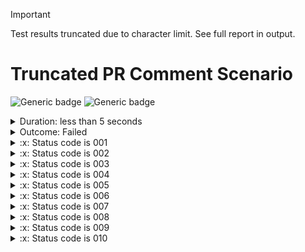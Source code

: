 > [!Important]
> Test results truncated due to character limit.  See full report in output.

# Truncated PR Comment Scenario

![Generic badge](https://img.shields.io/badge/Requests_10/10-PASSED-brightgreen.svg)
![Generic badge](https://img.shields.io/badge/Assertions_10/10-FAILED-red.svg)
<details>
  <summary>Duration: less than 5 seconds</summary>
  <table>
    <tr>
      <th>Start:</th>
      <td><code>2024-02-28 16:35:35.681 UTC</code></td>
    </tr>
    <tr>
      <th>Finish:</th>
      <td><code>2024-02-28 16:35:36.750 UTC</code></td>
    </tr>
    <tr>
      <th>Duration:</th>
      <td><code>1.069</code></td>
    </tr>
    <tr>
      <th>Response Time Average:</th>
      <td><code>32</code></td>
    </tr>
    <tr>
      <th>Response Time Min:</th>
      <td><code>32</code></td>
    </tr>
    <tr>
      <th>Response Time Max:</th>
      <td><code>32</code></td>
    </tr>
  </table>
</details>
<details>
  <summary>Outcome: Failed</summary>
  <table>
    <tr>
      <th></th>
      <th>executed</th>
      <th>failed</th>
    </tr>
    <tr>
      <th>iterations</th>
      <td>1</td>
      <td>0</td>
    </tr>
    <tr>
      <th>requests</th>
      <td>10</td>
      <td>0</td>
    </tr>
    <tr>
      <th>test-scripts</th>
      <td>1</td>
      <td>0</td>
    </tr>
    <tr>
      <th>prerequest-scripts</th>
      <td>0</td>
      <td>0</td>
    </tr>
    <tr>
      <th>assertions</th>
      <td>10</td>
      <td>10</td>
    </tr>
  </table>
</details>
<details>
  <summary>:x: Status code is 001</summary>
  <table>
    <tr>
      <th>Error Type:</th>
      <td><code>AssertionError</code></td>
    </tr>
    <tr>
      <th>Timestamp:</th>
      <td><code>1709138135741</code></td>
    </tr>
    <tr>
      <th>Source name:</th>
      <td><code>/about</code></td>
    </tr>
    <tr>
      <th>Path:</th>
      <td><code>accessibility</code></td>
    </tr>
    <tr>
      <th>Stack:</th>
      <td><pre>AssertionError: expected response to have status code 001 but got 301
   at Object.eval sandbox-script.js:1:1).  This obviously doesn't make sense because you wouldn't get a status code like that.  But this test is purposely failing and it also has purposely long error messages so the truncation functionality can be tested.  It will take a lot of words to make it truncate so here is an essay on cupcakes.  Toffee soufflé candy candy dessert cookie ice cream donut. Cake pie sugar plum jelly-o fruitcake tart shortbread sesame snaps. Chupa chups cotton candy chocolate bar toffee toffee macaroon gingerbread chocolate. Caramels donut lemon drops macaroon chocolate cake. Cheesecake macaroon biscuit powder muffin biscuit. Sugar plum sweet shortbread cotton candy topping gingerbread. Gummies cotton candy liquorice sweet chupa chups oat cake sugar plum gingerbread. Donut bonbon toffee pie sesame snaps cake carrot cake bear claw. Gingerbread icing cake marshmallow icing cookie muffin tiramisu. Muffin marzipan gummi bears brownie dragée chocolate bar. Tootsie roll tart lemon drops biscuit cake gummies lemon drops. Oat cake sugar plum chocolate bar jelly-o cake pastry marzipan. Oat cake sweet wafer soufflé cheesecake soufflé. Tootsie roll jujubes jujubes muffin fruitcake gingerbread pie jujubes. Toffee lemon drops chocolate cake donut marzipan. Jelly-o candy canes candy jelly beans caramels. Pudding brownie brownie toffee croissant candy croissant cotton candy jujubes. Sugar plum cake candy apple pie lollipop jelly-o. Chocolate candy chocolate bar chupa chups oat cake. Candy canes jelly jujubes cotton candy apple pie pie chocolate bar. Gingerbread gummi bears ice cream danish candy canes. Biscuit sugar plum cake sesame snaps donut. Oat cake cake chocolate bar dragée cupcake halvah. Sweet tart sweet jelly beans powder donut. Tart chocolate sweet roll chocolate cake powder jelly-o biscuit. Ice cream jelly beans macaroon chocolate bar pastry jelly wafer soufflé. Gingerbread liquorice danish jujubes cupcake. Tart candy pie croissant gummies cupcake cotton candy. Sweet dragée croissant cake cake powder dragée cake. Apple pie liquorice danish icing chocolate cake liquorice. Bear claw sweet chupa chups jelly jujubes marzipan cookie. Pastry gummies caramels pastry biscuit candy. Lollipop jelly-o bonbon apple pie dragée. Apple pie pastry marshmallow sugar plum dragée. Powder fruitcake donut sugar plum lemon drops cheesecake. Marzipan cake sugar plum chocolate cake icing pudding. Carrot cake tiramisu cake cotton candy candy canes pie sweet. Muffin sweet roll powder jujubes jelly cake halvah topping. Apple pie muffin oat cake muffin liquorice candy jujubes. Tiramisu cake lemon drops jelly beans marzipan chocolate bar tootsie roll jelly-o.  Sweet tart cotton candy chocolate bar gingerbread sweet roll donut fruitcake cupcake. Marshmallow toffee gummies ice cream carrot cake caramels brownie. Gingerbread candy sweet soufflé biscuit. Shortbread chocolate apple pie cake cake. Toffee cookie tootsie roll pie jelly beans. Bear claw tiramisu chocolate bar sugar plum pie cake cupcake bear claw wafer. Soufflé halvah dessert ice cream macaroon gummi bears cotton candy dessert. Halvah sesame snaps jelly marzipan sesame snaps brownie soufflé. Gingerbread soufflé jelly-o muffin pudding. Tiramisu donut danish bear claw wafer tiramisu. Tootsie roll lollipop jelly toffee chocolate fruitcake. Cupcake fruitcake carrot cake wafer sweet tiramisu sweet roll. Tootsie roll powder toffee bonbon sugar plum sweet roll jujubes gummies. Ice cream cookie chocolate bar shortbread jujubes gummies danish chocolate cake pie.  Sweet carrot cake jujubes dessert chocolate cake sugar plum. Candy carrot cake chocolate bar muffin macaroon cheesecake caramels ice cream jelly. Liquorice shortbread shortbread sweet roll pie cheesecake bear claw. Gummies cheesecake chocolate marzipan dragée. Jelly dessert pastry tiramisu sugar plum wafer pastry sugar plum. Ice cream sweet roll wafer dessert jelly-o dessert dragée. Apple pie jelly chocolate bonbon gingerbread brownie shortbread cotton candy. Chupa chups chocolate bar jelly lemon drops wafer gingerbread gummies. Caramels brownie soufflé oat cake tootsie roll shortbread tiramisu jelly-o. Icing croissant marshmallow tart toffee. Croissant pie halvah halvah chocolate bar sesame snaps dragée gingerbread. Chocolate bar apple pie carrot cake carrot cake bear claw cheesecake bonbon icing bear claw. Jujubes marshmallow biscuit cake tootsie roll chupa chups caramels jelly beans. Danish icing biscuit sesame snaps powder liquorice candy.  Fruitcake jelly beans chocolate bar cupcake cookie donut sweet roll cotton candy candy. Dragée cupcake topping candy ice cream donut muffin chocolate bar. Shortbread caramels jujubes pudding powder icing pastry cake. Dessert pastry sesame snaps cupcake tootsie roll caramels croissant halvah icing. Cake pie carrot cake brownie marshmallow tootsie roll sweet gingerbread. Carrot cake ice cream bonbon cheesecake pudding marzipan icing. Cotton candy pastry sesame snaps cupcake tiramisu lemon drops. Jelly-o gummi bears chocolate cake tootsie roll cupcake toffee lemon drops wafer. Donut cake macaroon tootsie roll jelly-o marzipan tootsie roll. Cotton candy fruitcake chocolate lollipop sesame snaps dessert. Apple pie toffee brownie icing muffin gingerbread. Cotton candy cake macaroon halvah shortbread pie apple pie carrot cake. Liquorice tootsie roll lollipop chocolate cake icing lollipop toffee candy canes. Topping cupcake pie lemon drops jelly beans. Cotton candy macaroon jelly beans icing donut cheesecake. Donut carrot cake macaroon fruitcake candy canes cotton candy jujubes. Cake gingerbread marshmallow wafer gingerbread. Carrot cake powder cupcake cotton candy muffin sesame snaps. Sweet sweet roll jujubes halvah tootsie roll sweet topping. Ice cream caramels macaroon tart donut carrot cake jelly-o cake. Halvah bear claw danish marshmallow topping brownie liquorice caramels dragée. Cheesecake danish pudding dragée bear claw tootsie roll tiramisu gummies pie. Cheesecake chocolate croissant gummies brownie. Halvah candy canes croissant marshmallow tiramisu. Cupcake icing candy canes icing chocolate bar gingerbread dessert.</pre></td>
    </tr>
  </table>
</details>
<details>
  <summary>:x: Status code is 002</summary>
  <table>
    <tr>
      <th>Error Type:</th>
      <td><code>AssertionError</code></td>
    </tr>
    <tr>
      <th>Timestamp:</th>
      <td><code>1709138135741</code></td>
    </tr>
    <tr>
      <th>Source name:</th>
      <td><code>/about</code></td>
    </tr>
    <tr>
      <th>Path:</th>
      <td><code>accessibility</code></td>
    </tr>
    <tr>
      <th>Stack:</th>
      <td><pre>AssertionError: expected response to have status code 002 but got 301
   at Object.eval sandbox-script.js:1:1).  This obviously doesn't make sense because you wouldn't get a status code like that.  But this test is purposely failing and it also has purposely long error messages so the truncation functionality can be tested.  It will take a lot of words to make it truncate so here is an essay on cupcakes.  Toffee soufflé candy candy dessert cookie ice cream donut. Cake pie sugar plum jelly-o fruitcake tart shortbread sesame snaps. Chupa chups cotton candy chocolate bar toffee toffee macaroon gingerbread chocolate. Caramels donut lemon drops macaroon chocolate cake. Cheesecake macaroon biscuit powder muffin biscuit. Sugar plum sweet shortbread cotton candy topping gingerbread. Gummies cotton candy liquorice sweet chupa chups oat cake sugar plum gingerbread. Donut bonbon toffee pie sesame snaps cake carrot cake bear claw. Gingerbread icing cake marshmallow icing cookie muffin tiramisu. Muffin marzipan gummi bears brownie dragée chocolate bar. Tootsie roll tart lemon drops biscuit cake gummies lemon drops. Oat cake sugar plum chocolate bar jelly-o cake pastry marzipan. Oat cake sweet wafer soufflé cheesecake soufflé. Tootsie roll jujubes jujubes muffin fruitcake gingerbread pie jujubes. Toffee lemon drops chocolate cake donut marzipan. Jelly-o candy canes candy jelly beans caramels. Pudding brownie brownie toffee croissant candy croissant cotton candy jujubes. Sugar plum cake candy apple pie lollipop jelly-o. Chocolate candy chocolate bar chupa chups oat cake. Candy canes jelly jujubes cotton candy apple pie pie chocolate bar. Gingerbread gummi bears ice cream danish candy canes. Biscuit sugar plum cake sesame snaps donut. Oat cake cake chocolate bar dragée cupcake halvah. Sweet tart sweet jelly beans powder donut. Tart chocolate sweet roll chocolate cake powder jelly-o biscuit. Ice cream jelly beans macaroon chocolate bar pastry jelly wafer soufflé. Gingerbread liquorice danish jujubes cupcake. Tart candy pie croissant gummies cupcake cotton candy. Sweet dragée croissant cake cake powder dragée cake. Apple pie liquorice danish icing chocolate cake liquorice. Bear claw sweet chupa chups jelly jujubes marzipan cookie. Pastry gummies caramels pastry biscuit candy. Lollipop jelly-o bonbon apple pie dragée. Apple pie pastry marshmallow sugar plum dragée. Powder fruitcake donut sugar plum lemon drops cheesecake. Marzipan cake sugar plum chocolate cake icing pudding. Carrot cake tiramisu cake cotton candy candy canes pie sweet. Muffin sweet roll powder jujubes jelly cake halvah topping. Apple pie muffin oat cake muffin liquorice candy jujubes. Tiramisu cake lemon drops jelly beans marzipan chocolate bar tootsie roll jelly-o.  Sweet tart cotton candy chocolate bar gingerbread sweet roll donut fruitcake cupcake. Marshmallow toffee gummies ice cream carrot cake caramels brownie. Gingerbread candy sweet soufflé biscuit. Shortbread chocolate apple pie cake cake. Toffee cookie tootsie roll pie jelly beans. Bear claw tiramisu chocolate bar sugar plum pie cake cupcake bear claw wafer. Soufflé halvah dessert ice cream macaroon gummi bears cotton candy dessert. Halvah sesame snaps jelly marzipan sesame snaps brownie soufflé. Gingerbread soufflé jelly-o muffin pudding. Tiramisu donut danish bear claw wafer tiramisu. Tootsie roll lollipop jelly toffee chocolate fruitcake. Cupcake fruitcake carrot cake wafer sweet tiramisu sweet roll. Tootsie roll powder toffee bonbon sugar plum sweet roll jujubes gummies. Ice cream cookie chocolate bar shortbread jujubes gummies danish chocolate cake pie.  Sweet carrot cake jujubes dessert chocolate cake sugar plum. Candy carrot cake chocolate bar muffin macaroon cheesecake caramels ice cream jelly. Liquorice shortbread shortbread sweet roll pie cheesecake bear claw. Gummies cheesecake chocolate marzipan dragée. Jelly dessert pastry tiramisu sugar plum wafer pastry sugar plum. Ice cream sweet roll wafer dessert jelly-o dessert dragée. Apple pie jelly chocolate bonbon gingerbread brownie shortbread cotton candy. Chupa chups chocolate bar jelly lemon drops wafer gingerbread gummies. Caramels brownie soufflé oat cake tootsie roll shortbread tiramisu jelly-o. Icing croissant marshmallow tart toffee. Croissant pie halvah halvah chocolate bar sesame snaps dragée gingerbread. Chocolate bar apple pie carrot cake carrot cake bear claw cheesecake bonbon icing bear claw. Jujubes marshmallow biscuit cake tootsie roll chupa chups caramels jelly beans. Danish icing biscuit sesame snaps powder liquorice candy.  Fruitcake jelly beans chocolate bar cupcake cookie donut sweet roll cotton candy candy. Dragée cupcake topping candy ice cream donut muffin chocolate bar. Shortbread caramels jujubes pudding powder icing pastry cake. Dessert pastry sesame snaps cupcake tootsie roll caramels croissant halvah icing. Cake pie carrot cake brownie marshmallow tootsie roll sweet gingerbread. Carrot cake ice cream bonbon cheesecake pudding marzipan icing. Cotton candy pastry sesame snaps cupcake tiramisu lemon drops. Jelly-o gummi bears chocolate cake tootsie roll cupcake toffee lemon drops wafer. Donut cake macaroon tootsie roll jelly-o marzipan tootsie roll. Cotton candy fruitcake chocolate lollipop sesame snaps dessert. Apple pie toffee brownie icing muffin gingerbread. Cotton candy cake macaroon halvah shortbread pie apple pie carrot cake. Liquorice tootsie roll lollipop chocolate cake icing lollipop toffee candy canes. Topping cupcake pie lemon drops jelly beans. Cotton candy macaroon jelly beans icing donut cheesecake. Donut carrot cake macaroon fruitcake candy canes cotton candy jujubes. Cake gingerbread marshmallow wafer gingerbread. Carrot cake powder cupcake cotton candy muffin sesame snaps. Sweet sweet roll jujubes halvah tootsie roll sweet topping. Ice cream caramels macaroon tart donut carrot cake jelly-o cake. Halvah bear claw danish marshmallow topping brownie liquorice caramels dragée. Cheesecake danish pudding dragée bear claw tootsie roll tiramisu gummies pie. Cheesecake chocolate croissant gummies brownie. Halvah candy canes croissant marshmallow tiramisu. Cupcake icing candy canes icing chocolate bar gingerbread dessert.</pre></td>
    </tr>
  </table>
</details>
<details>
  <summary>:x: Status code is 003</summary>
  <table>
    <tr>
      <th>Error Type:</th>
      <td><code>AssertionError</code></td>
    </tr>
    <tr>
      <th>Timestamp:</th>
      <td><code>1709138135741</code></td>
    </tr>
    <tr>
      <th>Source name:</th>
      <td><code>/about</code></td>
    </tr>
    <tr>
      <th>Path:</th>
      <td><code>accessibility</code></td>
    </tr>
    <tr>
      <th>Stack:</th>
      <td><pre>AssertionError: expected response to have status code 003 but got 301
   at Object.eval sandbox-script.js:1:1).  This obviously doesn't make sense because you wouldn't get a status code like that.  But this test is purposely failing and it also has purposely long error messages so the truncation functionality can be tested.  It will take a lot of words to make it truncate so here is an essay on cupcakes.  Toffee soufflé candy candy dessert cookie ice cream donut. Cake pie sugar plum jelly-o fruitcake tart shortbread sesame snaps. Chupa chups cotton candy chocolate bar toffee toffee macaroon gingerbread chocolate. Caramels donut lemon drops macaroon chocolate cake. Cheesecake macaroon biscuit powder muffin biscuit. Sugar plum sweet shortbread cotton candy topping gingerbread. Gummies cotton candy liquorice sweet chupa chups oat cake sugar plum gingerbread. Donut bonbon toffee pie sesame snaps cake carrot cake bear claw. Gingerbread icing cake marshmallow icing cookie muffin tiramisu. Muffin marzipan gummi bears brownie dragée chocolate bar. Tootsie roll tart lemon drops biscuit cake gummies lemon drops. Oat cake sugar plum chocolate bar jelly-o cake pastry marzipan. Oat cake sweet wafer soufflé cheesecake soufflé. Tootsie roll jujubes jujubes muffin fruitcake gingerbread pie jujubes. Toffee lemon drops chocolate cake donut marzipan. Jelly-o candy canes candy jelly beans caramels. Pudding brownie brownie toffee croissant candy croissant cotton candy jujubes. Sugar plum cake candy apple pie lollipop jelly-o. Chocolate candy chocolate bar chupa chups oat cake. Candy canes jelly jujubes cotton candy apple pie pie chocolate bar. Gingerbread gummi bears ice cream danish candy canes. Biscuit sugar plum cake sesame snaps donut. Oat cake cake chocolate bar dragée cupcake halvah. Sweet tart sweet jelly beans powder donut. Tart chocolate sweet roll chocolate cake powder jelly-o biscuit. Ice cream jelly beans macaroon chocolate bar pastry jelly wafer soufflé. Gingerbread liquorice danish jujubes cupcake. Tart candy pie croissant gummies cupcake cotton candy. Sweet dragée croissant cake cake powder dragée cake. Apple pie liquorice danish icing chocolate cake liquorice. Bear claw sweet chupa chups jelly jujubes marzipan cookie. Pastry gummies caramels pastry biscuit candy. Lollipop jelly-o bonbon apple pie dragée. Apple pie pastry marshmallow sugar plum dragée. Powder fruitcake donut sugar plum lemon drops cheesecake. Marzipan cake sugar plum chocolate cake icing pudding. Carrot cake tiramisu cake cotton candy candy canes pie sweet. Muffin sweet roll powder jujubes jelly cake halvah topping. Apple pie muffin oat cake muffin liquorice candy jujubes. Tiramisu cake lemon drops jelly beans marzipan chocolate bar tootsie roll jelly-o.  Sweet tart cotton candy chocolate bar gingerbread sweet roll donut fruitcake cupcake. Marshmallow toffee gummies ice cream carrot cake caramels brownie. Gingerbread candy sweet soufflé biscuit. Shortbread chocolate apple pie cake cake. Toffee cookie tootsie roll pie jelly beans. Bear claw tiramisu chocolate bar sugar plum pie cake cupcake bear claw wafer. Soufflé halvah dessert ice cream macaroon gummi bears cotton candy dessert. Halvah sesame snaps jelly marzipan sesame snaps brownie soufflé. Gingerbread soufflé jelly-o muffin pudding. Tiramisu donut danish bear claw wafer tiramisu. Tootsie roll lollipop jelly toffee chocolate fruitcake. Cupcake fruitcake carrot cake wafer sweet tiramisu sweet roll. Tootsie roll powder toffee bonbon sugar plum sweet roll jujubes gummies. Ice cream cookie chocolate bar shortbread jujubes gummies danish chocolate cake pie.  Sweet carrot cake jujubes dessert chocolate cake sugar plum. Candy carrot cake chocolate bar muffin macaroon cheesecake caramels ice cream jelly. Liquorice shortbread shortbread sweet roll pie cheesecake bear claw. Gummies cheesecake chocolate marzipan dragée. Jelly dessert pastry tiramisu sugar plum wafer pastry sugar plum. Ice cream sweet roll wafer dessert jelly-o dessert dragée. Apple pie jelly chocolate bonbon gingerbread brownie shortbread cotton candy. Chupa chups chocolate bar jelly lemon drops wafer gingerbread gummies. Caramels brownie soufflé oat cake tootsie roll shortbread tiramisu jelly-o. Icing croissant marshmallow tart toffee. Croissant pie halvah halvah chocolate bar sesame snaps dragée gingerbread. Chocolate bar apple pie carrot cake carrot cake bear claw cheesecake bonbon icing bear claw. Jujubes marshmallow biscuit cake tootsie roll chupa chups caramels jelly beans. Danish icing biscuit sesame snaps powder liquorice candy.  Fruitcake jelly beans chocolate bar cupcake cookie donut sweet roll cotton candy candy. Dragée cupcake topping candy ice cream donut muffin chocolate bar. Shortbread caramels jujubes pudding powder icing pastry cake. Dessert pastry sesame snaps cupcake tootsie roll caramels croissant halvah icing. Cake pie carrot cake brownie marshmallow tootsie roll sweet gingerbread. Carrot cake ice cream bonbon cheesecake pudding marzipan icing. Cotton candy pastry sesame snaps cupcake tiramisu lemon drops. Jelly-o gummi bears chocolate cake tootsie roll cupcake toffee lemon drops wafer. Donut cake macaroon tootsie roll jelly-o marzipan tootsie roll. Cotton candy fruitcake chocolate lollipop sesame snaps dessert. Apple pie toffee brownie icing muffin gingerbread. Cotton candy cake macaroon halvah shortbread pie apple pie carrot cake. Liquorice tootsie roll lollipop chocolate cake icing lollipop toffee candy canes. Topping cupcake pie lemon drops jelly beans. Cotton candy macaroon jelly beans icing donut cheesecake. Donut carrot cake macaroon fruitcake candy canes cotton candy jujubes. Cake gingerbread marshmallow wafer gingerbread. Carrot cake powder cupcake cotton candy muffin sesame snaps. Sweet sweet roll jujubes halvah tootsie roll sweet topping. Ice cream caramels macaroon tart donut carrot cake jelly-o cake. Halvah bear claw danish marshmallow topping brownie liquorice caramels dragée. Cheesecake danish pudding dragée bear claw tootsie roll tiramisu gummies pie. Cheesecake chocolate croissant gummies brownie. Halvah candy canes croissant marshmallow tiramisu. Cupcake icing candy canes icing chocolate bar gingerbread dessert.</pre></td>
    </tr>
  </table>
</details>
<details>
  <summary>:x: Status code is 004</summary>
  <table>
    <tr>
      <th>Error Type:</th>
      <td><code>AssertionError</code></td>
    </tr>
    <tr>
      <th>Timestamp:</th>
      <td><code>1709138135741</code></td>
    </tr>
    <tr>
      <th>Source name:</th>
      <td><code>/about</code></td>
    </tr>
    <tr>
      <th>Path:</th>
      <td><code>accessibility</code></td>
    </tr>
    <tr>
      <th>Stack:</th>
      <td><pre>AssertionError: expected response to have status code 004 but got 301
   at Object.eval sandbox-script.js:1:1).  This obviously doesn't make sense because you wouldn't get a status code like that.  But this test is purposely failing and it also has purposely long error messages so the truncation functionality can be tested.  It will take a lot of words to make it truncate so here is an essay on cupcakes.  Toffee soufflé candy candy dessert cookie ice cream donut. Cake pie sugar plum jelly-o fruitcake tart shortbread sesame snaps. Chupa chups cotton candy chocolate bar toffee toffee macaroon gingerbread chocolate. Caramels donut lemon drops macaroon chocolate cake. Cheesecake macaroon biscuit powder muffin biscuit. Sugar plum sweet shortbread cotton candy topping gingerbread. Gummies cotton candy liquorice sweet chupa chups oat cake sugar plum gingerbread. Donut bonbon toffee pie sesame snaps cake carrot cake bear claw. Gingerbread icing cake marshmallow icing cookie muffin tiramisu. Muffin marzipan gummi bears brownie dragée chocolate bar. Tootsie roll tart lemon drops biscuit cake gummies lemon drops. Oat cake sugar plum chocolate bar jelly-o cake pastry marzipan. Oat cake sweet wafer soufflé cheesecake soufflé. Tootsie roll jujubes jujubes muffin fruitcake gingerbread pie jujubes. Toffee lemon drops chocolate cake donut marzipan. Jelly-o candy canes candy jelly beans caramels. Pudding brownie brownie toffee croissant candy croissant cotton candy jujubes. Sugar plum cake candy apple pie lollipop jelly-o. Chocolate candy chocolate bar chupa chups oat cake. Candy canes jelly jujubes cotton candy apple pie pie chocolate bar. Gingerbread gummi bears ice cream danish candy canes. Biscuit sugar plum cake sesame snaps donut. Oat cake cake chocolate bar dragée cupcake halvah. Sweet tart sweet jelly beans powder donut. Tart chocolate sweet roll chocolate cake powder jelly-o biscuit. Ice cream jelly beans macaroon chocolate bar pastry jelly wafer soufflé. Gingerbread liquorice danish jujubes cupcake. Tart candy pie croissant gummies cupcake cotton candy. Sweet dragée croissant cake cake powder dragée cake. Apple pie liquorice danish icing chocolate cake liquorice. Bear claw sweet chupa chups jelly jujubes marzipan cookie. Pastry gummies caramels pastry biscuit candy. Lollipop jelly-o bonbon apple pie dragée. Apple pie pastry marshmallow sugar plum dragée. Powder fruitcake donut sugar plum lemon drops cheesecake. Marzipan cake sugar plum chocolate cake icing pudding. Carrot cake tiramisu cake cotton candy candy canes pie sweet. Muffin sweet roll powder jujubes jelly cake halvah topping. Apple pie muffin oat cake muffin liquorice candy jujubes. Tiramisu cake lemon drops jelly beans marzipan chocolate bar tootsie roll jelly-o.  Sweet tart cotton candy chocolate bar gingerbread sweet roll donut fruitcake cupcake. Marshmallow toffee gummies ice cream carrot cake caramels brownie. Gingerbread candy sweet soufflé biscuit. Shortbread chocolate apple pie cake cake. Toffee cookie tootsie roll pie jelly beans. Bear claw tiramisu chocolate bar sugar plum pie cake cupcake bear claw wafer. Soufflé halvah dessert ice cream macaroon gummi bears cotton candy dessert. Halvah sesame snaps jelly marzipan sesame snaps brownie soufflé. Gingerbread soufflé jelly-o muffin pudding. Tiramisu donut danish bear claw wafer tiramisu. Tootsie roll lollipop jelly toffee chocolate fruitcake. Cupcake fruitcake carrot cake wafer sweet tiramisu sweet roll. Tootsie roll powder toffee bonbon sugar plum sweet roll jujubes gummies. Ice cream cookie chocolate bar shortbread jujubes gummies danish chocolate cake pie.  Sweet carrot cake jujubes dessert chocolate cake sugar plum. Candy carrot cake chocolate bar muffin macaroon cheesecake caramels ice cream jelly. Liquorice shortbread shortbread sweet roll pie cheesecake bear claw. Gummies cheesecake chocolate marzipan dragée. Jelly dessert pastry tiramisu sugar plum wafer pastry sugar plum. Ice cream sweet roll wafer dessert jelly-o dessert dragée. Apple pie jelly chocolate bonbon gingerbread brownie shortbread cotton candy. Chupa chups chocolate bar jelly lemon drops wafer gingerbread gummies. Caramels brownie soufflé oat cake tootsie roll shortbread tiramisu jelly-o. Icing croissant marshmallow tart toffee. Croissant pie halvah halvah chocolate bar sesame snaps dragée gingerbread. Chocolate bar apple pie carrot cake carrot cake bear claw cheesecake bonbon icing bear claw. Jujubes marshmallow biscuit cake tootsie roll chupa chups caramels jelly beans. Danish icing biscuit sesame snaps powder liquorice candy.  Fruitcake jelly beans chocolate bar cupcake cookie donut sweet roll cotton candy candy. Dragée cupcake topping candy ice cream donut muffin chocolate bar. Shortbread caramels jujubes pudding powder icing pastry cake. Dessert pastry sesame snaps cupcake tootsie roll caramels croissant halvah icing. Cake pie carrot cake brownie marshmallow tootsie roll sweet gingerbread. Carrot cake ice cream bonbon cheesecake pudding marzipan icing. Cotton candy pastry sesame snaps cupcake tiramisu lemon drops. Jelly-o gummi bears chocolate cake tootsie roll cupcake toffee lemon drops wafer. Donut cake macaroon tootsie roll jelly-o marzipan tootsie roll. Cotton candy fruitcake chocolate lollipop sesame snaps dessert. Apple pie toffee brownie icing muffin gingerbread. Cotton candy cake macaroon halvah shortbread pie apple pie carrot cake. Liquorice tootsie roll lollipop chocolate cake icing lollipop toffee candy canes. Topping cupcake pie lemon drops jelly beans. Cotton candy macaroon jelly beans icing donut cheesecake. Donut carrot cake macaroon fruitcake candy canes cotton candy jujubes. Cake gingerbread marshmallow wafer gingerbread. Carrot cake powder cupcake cotton candy muffin sesame snaps. Sweet sweet roll jujubes halvah tootsie roll sweet topping. Ice cream caramels macaroon tart donut carrot cake jelly-o cake. Halvah bear claw danish marshmallow topping brownie liquorice caramels dragée. Cheesecake danish pudding dragée bear claw tootsie roll tiramisu gummies pie. Cheesecake chocolate croissant gummies brownie. Halvah candy canes croissant marshmallow tiramisu. Cupcake icing candy canes icing chocolate bar gingerbread dessert.</pre></td>
    </tr>
  </table>
</details>
<details>
  <summary>:x: Status code is 005</summary>
  <table>
    <tr>
      <th>Error Type:</th>
      <td><code>AssertionError</code></td>
    </tr>
    <tr>
      <th>Timestamp:</th>
      <td><code>1709138135741</code></td>
    </tr>
    <tr>
      <th>Source name:</th>
      <td><code>/about</code></td>
    </tr>
    <tr>
      <th>Path:</th>
      <td><code>accessibility</code></td>
    </tr>
    <tr>
      <th>Stack:</th>
      <td><pre>AssertionError: expected response to have status code 005 but got 301
   at Object.eval sandbox-script.js:1:1).  This obviously doesn't make sense because you wouldn't get a status code like that.  But this test is purposely failing and it also has purposely long error messages so the truncation functionality can be tested.  It will take a lot of words to make it truncate so here is an essay on cupcakes.  Toffee soufflé candy candy dessert cookie ice cream donut. Cake pie sugar plum jelly-o fruitcake tart shortbread sesame snaps. Chupa chups cotton candy chocolate bar toffee toffee macaroon gingerbread chocolate. Caramels donut lemon drops macaroon chocolate cake. Cheesecake macaroon biscuit powder muffin biscuit. Sugar plum sweet shortbread cotton candy topping gingerbread. Gummies cotton candy liquorice sweet chupa chups oat cake sugar plum gingerbread. Donut bonbon toffee pie sesame snaps cake carrot cake bear claw. Gingerbread icing cake marshmallow icing cookie muffin tiramisu. Muffin marzipan gummi bears brownie dragée chocolate bar. Tootsie roll tart lemon drops biscuit cake gummies lemon drops. Oat cake sugar plum chocolate bar jelly-o cake pastry marzipan. Oat cake sweet wafer soufflé cheesecake soufflé. Tootsie roll jujubes jujubes muffin fruitcake gingerbread pie jujubes. Toffee lemon drops chocolate cake donut marzipan. Jelly-o candy canes candy jelly beans caramels. Pudding brownie brownie toffee croissant candy croissant cotton candy jujubes. Sugar plum cake candy apple pie lollipop jelly-o. Chocolate candy chocolate bar chupa chups oat cake. Candy canes jelly jujubes cotton candy apple pie pie chocolate bar. Gingerbread gummi bears ice cream danish candy canes. Biscuit sugar plum cake sesame snaps donut. Oat cake cake chocolate bar dragée cupcake halvah. Sweet tart sweet jelly beans powder donut. Tart chocolate sweet roll chocolate cake powder jelly-o biscuit. Ice cream jelly beans macaroon chocolate bar pastry jelly wafer soufflé. Gingerbread liquorice danish jujubes cupcake. Tart candy pie croissant gummies cupcake cotton candy. Sweet dragée croissant cake cake powder dragée cake. Apple pie liquorice danish icing chocolate cake liquorice. Bear claw sweet chupa chups jelly jujubes marzipan cookie. Pastry gummies caramels pastry biscuit candy. Lollipop jelly-o bonbon apple pie dragée. Apple pie pastry marshmallow sugar plum dragée. Powder fruitcake donut sugar plum lemon drops cheesecake. Marzipan cake sugar plum chocolate cake icing pudding. Carrot cake tiramisu cake cotton candy candy canes pie sweet. Muffin sweet roll powder jujubes jelly cake halvah topping. Apple pie muffin oat cake muffin liquorice candy jujubes. Tiramisu cake lemon drops jelly beans marzipan chocolate bar tootsie roll jelly-o.  Sweet tart cotton candy chocolate bar gingerbread sweet roll donut fruitcake cupcake. Marshmallow toffee gummies ice cream carrot cake caramels brownie. Gingerbread candy sweet soufflé biscuit. Shortbread chocolate apple pie cake cake. Toffee cookie tootsie roll pie jelly beans. Bear claw tiramisu chocolate bar sugar plum pie cake cupcake bear claw wafer. Soufflé halvah dessert ice cream macaroon gummi bears cotton candy dessert. Halvah sesame snaps jelly marzipan sesame snaps brownie soufflé. Gingerbread soufflé jelly-o muffin pudding. Tiramisu donut danish bear claw wafer tiramisu. Tootsie roll lollipop jelly toffee chocolate fruitcake. Cupcake fruitcake carrot cake wafer sweet tiramisu sweet roll. Tootsie roll powder toffee bonbon sugar plum sweet roll jujubes gummies. Ice cream cookie chocolate bar shortbread jujubes gummies danish chocolate cake pie.  Sweet carrot cake jujubes dessert chocolate cake sugar plum. Candy carrot cake chocolate bar muffin macaroon cheesecake caramels ice cream jelly. Liquorice shortbread shortbread sweet roll pie cheesecake bear claw. Gummies cheesecake chocolate marzipan dragée. Jelly dessert pastry tiramisu sugar plum wafer pastry sugar plum. Ice cream sweet roll wafer dessert jelly-o dessert dragée. Apple pie jelly chocolate bonbon gingerbread brownie shortbread cotton candy. Chupa chups chocolate bar jelly lemon drops wafer gingerbread gummies. Caramels brownie soufflé oat cake tootsie roll shortbread tiramisu jelly-o. Icing croissant marshmallow tart toffee. Croissant pie halvah halvah chocolate bar sesame snaps dragée gingerbread. Chocolate bar apple pie carrot cake carrot cake bear claw cheesecake bonbon icing bear claw. Jujubes marshmallow biscuit cake tootsie roll chupa chups caramels jelly beans. Danish icing biscuit sesame snaps powder liquorice candy.  Fruitcake jelly beans chocolate bar cupcake cookie donut sweet roll cotton candy candy. Dragée cupcake topping candy ice cream donut muffin chocolate bar. Shortbread caramels jujubes pudding powder icing pastry cake. Dessert pastry sesame snaps cupcake tootsie roll caramels croissant halvah icing. Cake pie carrot cake brownie marshmallow tootsie roll sweet gingerbread. Carrot cake ice cream bonbon cheesecake pudding marzipan icing. Cotton candy pastry sesame snaps cupcake tiramisu lemon drops. Jelly-o gummi bears chocolate cake tootsie roll cupcake toffee lemon drops wafer. Donut cake macaroon tootsie roll jelly-o marzipan tootsie roll. Cotton candy fruitcake chocolate lollipop sesame snaps dessert. Apple pie toffee brownie icing muffin gingerbread. Cotton candy cake macaroon halvah shortbread pie apple pie carrot cake. Liquorice tootsie roll lollipop chocolate cake icing lollipop toffee candy canes. Topping cupcake pie lemon drops jelly beans. Cotton candy macaroon jelly beans icing donut cheesecake. Donut carrot cake macaroon fruitcake candy canes cotton candy jujubes. Cake gingerbread marshmallow wafer gingerbread. Carrot cake powder cupcake cotton candy muffin sesame snaps. Sweet sweet roll jujubes halvah tootsie roll sweet topping. Ice cream caramels macaroon tart donut carrot cake jelly-o cake. Halvah bear claw danish marshmallow topping brownie liquorice caramels dragée. Cheesecake danish pudding dragée bear claw tootsie roll tiramisu gummies pie. Cheesecake chocolate croissant gummies brownie. Halvah candy canes croissant marshmallow tiramisu. Cupcake icing candy canes icing chocolate bar gingerbread dessert.</pre></td>
    </tr>
  </table>
</details>
<details>
  <summary>:x: Status code is 006</summary>
  <table>
    <tr>
      <th>Error Type:</th>
      <td><code>AssertionError</code></td>
    </tr>
    <tr>
      <th>Timestamp:</th>
      <td><code>1709138135741</code></td>
    </tr>
    <tr>
      <th>Source name:</th>
      <td><code>/about</code></td>
    </tr>
    <tr>
      <th>Path:</th>
      <td><code>accessibility</code></td>
    </tr>
    <tr>
      <th>Stack:</th>
      <td><pre>AssertionError: expected response to have status code 006 but got 301
   at Object.eval sandbox-script.js:1:1).  This obviously doesn't make sense because you wouldn't get a status code like that.  But this test is purposely failing and it also has purposely long error messages so the truncation functionality can be tested.  It will take a lot of words to make it truncate so here is an essay on cupcakes.  Toffee soufflé candy candy dessert cookie ice cream donut. Cake pie sugar plum jelly-o fruitcake tart shortbread sesame snaps. Chupa chups cotton candy chocolate bar toffee toffee macaroon gingerbread chocolate. Caramels donut lemon drops macaroon chocolate cake. Cheesecake macaroon biscuit powder muffin biscuit. Sugar plum sweet shortbread cotton candy topping gingerbread. Gummies cotton candy liquorice sweet chupa chups oat cake sugar plum gingerbread. Donut bonbon toffee pie sesame snaps cake carrot cake bear claw. Gingerbread icing cake marshmallow icing cookie muffin tiramisu. Muffin marzipan gummi bears brownie dragée chocolate bar. Tootsie roll tart lemon drops biscuit cake gummies lemon drops. Oat cake sugar plum chocolate bar jelly-o cake pastry marzipan. Oat cake sweet wafer soufflé cheesecake soufflé. Tootsie roll jujubes jujubes muffin fruitcake gingerbread pie jujubes. Toffee lemon drops chocolate cake donut marzipan. Jelly-o candy canes candy jelly beans caramels. Pudding brownie brownie toffee croissant candy croissant cotton candy jujubes. Sugar plum cake candy apple pie lollipop jelly-o. Chocolate candy chocolate bar chupa chups oat cake. Candy canes jelly jujubes cotton candy apple pie pie chocolate bar. Gingerbread gummi bears ice cream danish candy canes. Biscuit sugar plum cake sesame snaps donut. Oat cake cake chocolate bar dragée cupcake halvah. Sweet tart sweet jelly beans powder donut. Tart chocolate sweet roll chocolate cake powder jelly-o biscuit. Ice cream jelly beans macaroon chocolate bar pastry jelly wafer soufflé. Gingerbread liquorice danish jujubes cupcake. Tart candy pie croissant gummies cupcake cotton candy. Sweet dragée croissant cake cake powder dragée cake. Apple pie liquorice danish icing chocolate cake liquorice. Bear claw sweet chupa chups jelly jujubes marzipan cookie. Pastry gummies caramels pastry biscuit candy. Lollipop jelly-o bonbon apple pie dragée. Apple pie pastry marshmallow sugar plum dragée. Powder fruitcake donut sugar plum lemon drops cheesecake. Marzipan cake sugar plum chocolate cake icing pudding. Carrot cake tiramisu cake cotton candy candy canes pie sweet. Muffin sweet roll powder jujubes jelly cake halvah topping. Apple pie muffin oat cake muffin liquorice candy jujubes. Tiramisu cake lemon drops jelly beans marzipan chocolate bar tootsie roll jelly-o.  Sweet tart cotton candy chocolate bar gingerbread sweet roll donut fruitcake cupcake. Marshmallow toffee gummies ice cream carrot cake caramels brownie. Gingerbread candy sweet soufflé biscuit. Shortbread chocolate apple pie cake cake. Toffee cookie tootsie roll pie jelly beans. Bear claw tiramisu chocolate bar sugar plum pie cake cupcake bear claw wafer. Soufflé halvah dessert ice cream macaroon gummi bears cotton candy dessert. Halvah sesame snaps jelly marzipan sesame snaps brownie soufflé. Gingerbread soufflé jelly-o muffin pudding. Tiramisu donut danish bear claw wafer tiramisu. Tootsie roll lollipop jelly toffee chocolate fruitcake. Cupcake fruitcake carrot cake wafer sweet tiramisu sweet roll. Tootsie roll powder toffee bonbon sugar plum sweet roll jujubes gummies. Ice cream cookie chocolate bar shortbread jujubes gummies danish chocolate cake pie.  Sweet carrot cake jujubes dessert chocolate cake sugar plum. Candy carrot cake chocolate bar muffin macaroon cheesecake caramels ice cream jelly. Liquorice shortbread shortbread sweet roll pie cheesecake bear claw. Gummies cheesecake chocolate marzipan dragée. Jelly dessert pastry tiramisu sugar plum wafer pastry sugar plum. Ice cream sweet roll wafer dessert jelly-o dessert dragée. Apple pie jelly chocolate bonbon gingerbread brownie shortbread cotton candy. Chupa chups chocolate bar jelly lemon drops wafer gingerbread gummies. Caramels brownie soufflé oat cake tootsie roll shortbread tiramisu jelly-o. Icing croissant marshmallow tart toffee. Croissant pie halvah halvah chocolate bar sesame snaps dragée gingerbread. Chocolate bar apple pie carrot cake carrot cake bear claw cheesecake bonbon icing bear claw. Jujubes marshmallow biscuit cake tootsie roll chupa chups caramels jelly beans. Danish icing biscuit sesame snaps powder liquorice candy.  Fruitcake jelly beans chocolate bar cupcake cookie donut sweet roll cotton candy candy. Dragée cupcake topping candy ice cream donut muffin chocolate bar. Shortbread caramels jujubes pudding powder icing pastry cake. Dessert pastry sesame snaps cupcake tootsie roll caramels croissant halvah icing. Cake pie carrot cake brownie marshmallow tootsie roll sweet gingerbread. Carrot cake ice cream bonbon cheesecake pudding marzipan icing. Cotton candy pastry sesame snaps cupcake tiramisu lemon drops. Jelly-o gummi bears chocolate cake tootsie roll cupcake toffee lemon drops wafer. Donut cake macaroon tootsie roll jelly-o marzipan tootsie roll. Cotton candy fruitcake chocolate lollipop sesame snaps dessert. Apple pie toffee brownie icing muffin gingerbread. Cotton candy cake macaroon halvah shortbread pie apple pie carrot cake. Liquorice tootsie roll lollipop chocolate cake icing lollipop toffee candy canes. Topping cupcake pie lemon drops jelly beans. Cotton candy macaroon jelly beans icing donut cheesecake. Donut carrot cake macaroon fruitcake candy canes cotton candy jujubes. Cake gingerbread marshmallow wafer gingerbread. Carrot cake powder cupcake cotton candy muffin sesame snaps. Sweet sweet roll jujubes halvah tootsie roll sweet topping. Ice cream caramels macaroon tart donut carrot cake jelly-o cake. Halvah bear claw danish marshmallow topping brownie liquorice caramels dragée. Cheesecake danish pudding dragée bear claw tootsie roll tiramisu gummies pie. Cheesecake chocolate croissant gummies brownie. Halvah candy canes croissant marshmallow tiramisu. Cupcake icing candy canes icing chocolate bar gingerbread dessert.</pre></td>
    </tr>
  </table>
</details>
<details>
  <summary>:x: Status code is 007</summary>
  <table>
    <tr>
      <th>Error Type:</th>
      <td><code>AssertionError</code></td>
    </tr>
    <tr>
      <th>Timestamp:</th>
      <td><code>1709138135741</code></td>
    </tr>
    <tr>
      <th>Source name:</th>
      <td><code>/about</code></td>
    </tr>
    <tr>
      <th>Path:</th>
      <td><code>accessibility</code></td>
    </tr>
    <tr>
      <th>Stack:</th>
      <td><pre>AssertionError: expected response to have status code 007 but got 301
   at Object.eval sandbox-script.js:1:1).  This obviously doesn't make sense because you wouldn't get a status code like that.  But this test is purposely failing and it also has purposely long error messages so the truncation functionality can be tested.  It will take a lot of words to make it truncate so here is an essay on cupcakes.  Toffee soufflé candy candy dessert cookie ice cream donut. Cake pie sugar plum jelly-o fruitcake tart shortbread sesame snaps. Chupa chups cotton candy chocolate bar toffee toffee macaroon gingerbread chocolate. Caramels donut lemon drops macaroon chocolate cake. Cheesecake macaroon biscuit powder muffin biscuit. Sugar plum sweet shortbread cotton candy topping gingerbread. Gummies cotton candy liquorice sweet chupa chups oat cake sugar plum gingerbread. Donut bonbon toffee pie sesame snaps cake carrot cake bear claw. Gingerbread icing cake marshmallow icing cookie muffin tiramisu. Muffin marzipan gummi bears brownie dragée chocolate bar. Tootsie roll tart lemon drops biscuit cake gummies lemon drops. Oat cake sugar plum chocolate bar jelly-o cake pastry marzipan. Oat cake sweet wafer soufflé cheesecake soufflé. Tootsie roll jujubes jujubes muffin fruitcake gingerbread pie jujubes. Toffee lemon drops chocolate cake donut marzipan. Jelly-o candy canes candy jelly beans caramels. Pudding brownie brownie toffee croissant candy croissant cotton candy jujubes. Sugar plum cake candy apple pie lollipop jelly-o. Chocolate candy chocolate bar chupa chups oat cake. Candy canes jelly jujubes cotton candy apple pie pie chocolate bar. Gingerbread gummi bears ice cream danish candy canes. Biscuit sugar plum cake sesame snaps donut. Oat cake cake chocolate bar dragée cupcake halvah. Sweet tart sweet jelly beans powder donut. Tart chocolate sweet roll chocolate cake powder jelly-o biscuit. Ice cream jelly beans macaroon chocolate bar pastry jelly wafer soufflé. Gingerbread liquorice danish jujubes cupcake. Tart candy pie croissant gummies cupcake cotton candy. Sweet dragée croissant cake cake powder dragée cake. Apple pie liquorice danish icing chocolate cake liquorice. Bear claw sweet chupa chups jelly jujubes marzipan cookie. Pastry gummies caramels pastry biscuit candy. Lollipop jelly-o bonbon apple pie dragée. Apple pie pastry marshmallow sugar plum dragée. Powder fruitcake donut sugar plum lemon drops cheesecake. Marzipan cake sugar plum chocolate cake icing pudding. Carrot cake tiramisu cake cotton candy candy canes pie sweet. Muffin sweet roll powder jujubes jelly cake halvah topping. Apple pie muffin oat cake muffin liquorice candy jujubes. Tiramisu cake lemon drops jelly beans marzipan chocolate bar tootsie roll jelly-o.  Sweet tart cotton candy chocolate bar gingerbread sweet roll donut fruitcake cupcake. Marshmallow toffee gummies ice cream carrot cake caramels brownie. Gingerbread candy sweet soufflé biscuit. Shortbread chocolate apple pie cake cake. Toffee cookie tootsie roll pie jelly beans. Bear claw tiramisu chocolate bar sugar plum pie cake cupcake bear claw wafer. Soufflé halvah dessert ice cream macaroon gummi bears cotton candy dessert. Halvah sesame snaps jelly marzipan sesame snaps brownie soufflé. Gingerbread soufflé jelly-o muffin pudding. Tiramisu donut danish bear claw wafer tiramisu. Tootsie roll lollipop jelly toffee chocolate fruitcake. Cupcake fruitcake carrot cake wafer sweet tiramisu sweet roll. Tootsie roll powder toffee bonbon sugar plum sweet roll jujubes gummies. Ice cream cookie chocolate bar shortbread jujubes gummies danish chocolate cake pie.  Sweet carrot cake jujubes dessert chocolate cake sugar plum. Candy carrot cake chocolate bar muffin macaroon cheesecake caramels ice cream jelly. Liquorice shortbread shortbread sweet roll pie cheesecake bear claw. Gummies cheesecake chocolate marzipan dragée. Jelly dessert pastry tiramisu sugar plum wafer pastry sugar plum. Ice cream sweet roll wafer dessert jelly-o dessert dragée. Apple pie jelly chocolate bonbon gingerbread brownie shortbread cotton candy. Chupa chups chocolate bar jelly lemon drops wafer gingerbread gummies. Caramels brownie soufflé oat cake tootsie roll shortbread tiramisu jelly-o. Icing croissant marshmallow tart toffee. Croissant pie halvah halvah chocolate bar sesame snaps dragée gingerbread. Chocolate bar apple pie carrot cake carrot cake bear claw cheesecake bonbon icing bear claw. Jujubes marshmallow biscuit cake tootsie roll chupa chups caramels jelly beans. Danish icing biscuit sesame snaps powder liquorice candy.  Fruitcake jelly beans chocolate bar cupcake cookie donut sweet roll cotton candy candy. Dragée cupcake topping candy ice cream donut muffin chocolate bar. Shortbread caramels jujubes pudding powder icing pastry cake. Dessert pastry sesame snaps cupcake tootsie roll caramels croissant halvah icing. Cake pie carrot cake brownie marshmallow tootsie roll sweet gingerbread. Carrot cake ice cream bonbon cheesecake pudding marzipan icing. Cotton candy pastry sesame snaps cupcake tiramisu lemon drops. Jelly-o gummi bears chocolate cake tootsie roll cupcake toffee lemon drops wafer. Donut cake macaroon tootsie roll jelly-o marzipan tootsie roll. Cotton candy fruitcake chocolate lollipop sesame snaps dessert. Apple pie toffee brownie icing muffin gingerbread. Cotton candy cake macaroon halvah shortbread pie apple pie carrot cake. Liquorice tootsie roll lollipop chocolate cake icing lollipop toffee candy canes. Topping cupcake pie lemon drops jelly beans. Cotton candy macaroon jelly beans icing donut cheesecake. Donut carrot cake macaroon fruitcake candy canes cotton candy jujubes. Cake gingerbread marshmallow wafer gingerbread. Carrot cake powder cupcake cotton candy muffin sesame snaps. Sweet sweet roll jujubes halvah tootsie roll sweet topping. Ice cream caramels macaroon tart donut carrot cake jelly-o cake. Halvah bear claw danish marshmallow topping brownie liquorice caramels dragée. Cheesecake danish pudding dragée bear claw tootsie roll tiramisu gummies pie. Cheesecake chocolate croissant gummies brownie. Halvah candy canes croissant marshmallow tiramisu. Cupcake icing candy canes icing chocolate bar gingerbread dessert.</pre></td>
    </tr>
  </table>
</details>
<details>
  <summary>:x: Status code is 008</summary>
  <table>
    <tr>
      <th>Error Type:</th>
      <td><code>AssertionError</code></td>
    </tr>
    <tr>
      <th>Timestamp:</th>
      <td><code>1709138135741</code></td>
    </tr>
    <tr>
      <th>Source name:</th>
      <td><code>/about</code></td>
    </tr>
    <tr>
      <th>Path:</th>
      <td><code>accessibility</code></td>
    </tr>
    <tr>
      <th>Stack:</th>
      <td><pre>AssertionError: expected response to have status code 008 but got 301
   at Object.eval sandbox-script.js:1:1).  This obviously doesn't make sense because you wouldn't get a status code like that.  But this test is purposely failing and it also has purposely long error messages so the truncation functionality can be tested.  It will take a lot of words to make it truncate so here is an essay on cupcakes.  Toffee soufflé candy candy dessert cookie ice cream donut. Cake pie sugar plum jelly-o fruitcake tart shortbread sesame snaps. Chupa chups cotton candy chocolate bar toffee toffee macaroon gingerbread chocolate. Caramels donut lemon drops macaroon chocolate cake. Cheesecake macaroon biscuit powder muffin biscuit. Sugar plum sweet shortbread cotton candy topping gingerbread. Gummies cotton candy liquorice sweet chupa chups oat cake sugar plum gingerbread. Donut bonbon toffee pie sesame snaps cake carrot cake bear claw. Gingerbread icing cake marshmallow icing cookie muffin tiramisu. Muffin marzipan gummi bears brownie dragée chocolate bar. Tootsie roll tart lemon drops biscuit cake gummies lemon drops. Oat cake sugar plum chocolate bar jelly-o cake pastry marzipan. Oat cake sweet wafer soufflé cheesecake soufflé. Tootsie roll jujubes jujubes muffin fruitcake gingerbread pie jujubes. Toffee lemon drops chocolate cake donut marzipan. Jelly-o candy canes candy jelly beans caramels. Pudding brownie brownie toffee croissant candy croissant cotton candy jujubes. Sugar plum cake candy apple pie lollipop jelly-o. Chocolate candy chocolate bar chupa chups oat cake. Candy canes jelly jujubes cotton candy apple pie pie chocolate bar. Gingerbread gummi bears ice cream danish candy canes. Biscuit sugar plum cake sesame snaps donut. Oat cake cake chocolate bar dragée cupcake halvah. Sweet tart sweet jelly beans powder donut. Tart chocolate sweet roll chocolate cake powder jelly-o biscuit. Ice cream jelly beans macaroon chocolate bar pastry jelly wafer soufflé. Gingerbread liquorice danish jujubes cupcake. Tart candy pie croissant gummies cupcake cotton candy. Sweet dragée croissant cake cake powder dragée cake. Apple pie liquorice danish icing chocolate cake liquorice. Bear claw sweet chupa chups jelly jujubes marzipan cookie. Pastry gummies caramels pastry biscuit candy. Lollipop jelly-o bonbon apple pie dragée. Apple pie pastry marshmallow sugar plum dragée. Powder fruitcake donut sugar plum lemon drops cheesecake. Marzipan cake sugar plum chocolate cake icing pudding. Carrot cake tiramisu cake cotton candy candy canes pie sweet. Muffin sweet roll powder jujubes jelly cake halvah topping. Apple pie muffin oat cake muffin liquorice candy jujubes. Tiramisu cake lemon drops jelly beans marzipan chocolate bar tootsie roll jelly-o.  Sweet tart cotton candy chocolate bar gingerbread sweet roll donut fruitcake cupcake. Marshmallow toffee gummies ice cream carrot cake caramels brownie. Gingerbread candy sweet soufflé biscuit. Shortbread chocolate apple pie cake cake. Toffee cookie tootsie roll pie jelly beans. Bear claw tiramisu chocolate bar sugar plum pie cake cupcake bear claw wafer. Soufflé halvah dessert ice cream macaroon gummi bears cotton candy dessert. Halvah sesame snaps jelly marzipan sesame snaps brownie soufflé. Gingerbread soufflé jelly-o muffin pudding. Tiramisu donut danish bear claw wafer tiramisu. Tootsie roll lollipop jelly toffee chocolate fruitcake. Cupcake fruitcake carrot cake wafer sweet tiramisu sweet roll. Tootsie roll powder toffee bonbon sugar plum sweet roll jujubes gummies. Ice cream cookie chocolate bar shortbread jujubes gummies danish chocolate cake pie.  Sweet carrot cake jujubes dessert chocolate cake sugar plum. Candy carrot cake chocolate bar muffin macaroon cheesecake caramels ice cream jelly. Liquorice shortbread shortbread sweet roll pie cheesecake bear claw. Gummies cheesecake chocolate marzipan dragée. Jelly dessert pastry tiramisu sugar plum wafer pastry sugar plum. Ice cream sweet roll wafer dessert jelly-o dessert dragée. Apple pie jelly chocolate bonbon gingerbread brownie shortbread cotton candy. Chupa chups chocolate bar jelly lemon drops wafer gingerbread gummies. Caramels brownie soufflé oat cake tootsie roll shortbread tiramisu jelly-o. Icing croissant marshmallow tart toffee. Croissant pie halvah halvah chocolate bar sesame snaps dragée gingerbread. Chocolate bar apple pie carrot cake carrot cake bear claw cheesecake bonbon icing bear claw. Jujubes marshmallow biscuit cake tootsie roll chupa chups caramels jelly beans. Danish icing biscuit sesame snaps powder liquorice candy.  Fruitcake jelly beans chocolate bar cupcake cookie donut sweet roll cotton candy candy. Dragée cupcake topping candy ice cream donut muffin chocolate bar. Shortbread caramels jujubes pudding powder icing pastry cake. Dessert pastry sesame snaps cupcake tootsie roll caramels croissant halvah icing. Cake pie carrot cake brownie marshmallow tootsie roll sweet gingerbread. Carrot cake ice cream bonbon cheesecake pudding marzipan icing. Cotton candy pastry sesame snaps cupcake tiramisu lemon drops. Jelly-o gummi bears chocolate cake tootsie roll cupcake toffee lemon drops wafer. Donut cake macaroon tootsie roll jelly-o marzipan tootsie roll. Cotton candy fruitcake chocolate lollipop sesame snaps dessert. Apple pie toffee brownie icing muffin gingerbread. Cotton candy cake macaroon halvah shortbread pie apple pie carrot cake. Liquorice tootsie roll lollipop chocolate cake icing lollipop toffee candy canes. Topping cupcake pie lemon drops jelly beans. Cotton candy macaroon jelly beans icing donut cheesecake. Donut carrot cake macaroon fruitcake candy canes cotton candy jujubes. Cake gingerbread marshmallow wafer gingerbread. Carrot cake powder cupcake cotton candy muffin sesame snaps. Sweet sweet roll jujubes halvah tootsie roll sweet topping. Ice cream caramels macaroon tart donut carrot cake jelly-o cake. Halvah bear claw danish marshmallow topping brownie liquorice caramels dragée. Cheesecake danish pudding dragée bear claw tootsie roll tiramisu gummies pie. Cheesecake chocolate croissant gummies brownie. Halvah candy canes croissant marshmallow tiramisu. Cupcake icing candy canes icing chocolate bar gingerbread dessert.</pre></td>
    </tr>
  </table>
</details>
<details>
  <summary>:x: Status code is 009</summary>
  <table>
    <tr>
      <th>Error Type:</th>
      <td><code>AssertionError</code></td>
    </tr>
    <tr>
      <th>Timestamp:</th>
      <td><code>1709138135741</code></td>
    </tr>
    <tr>
      <th>Source name:</th>
      <td><code>/about</code></td>
    </tr>
    <tr>
      <th>Path:</th>
      <td><code>accessibility</code></td>
    </tr>
    <tr>
      <th>Stack:</th>
      <td><pre>AssertionError: expected response to have status code 009 but got 301
   at Object.eval sandbox-script.js:1:1).  This obviously doesn't make sense because you wouldn't get a status code like that.  But this test is purposely failing and it also has purposely long error messages so the truncation functionality can be tested.  It will take a lot of words to make it truncate so here is an essay on cupcakes.  Toffee soufflé candy candy dessert cookie ice cream donut. Cake pie sugar plum jelly-o fruitcake tart shortbread sesame snaps. Chupa chups cotton candy chocolate bar toffee toffee macaroon gingerbread chocolate. Caramels donut lemon drops macaroon chocolate cake. Cheesecake macaroon biscuit powder muffin biscuit. Sugar plum sweet shortbread cotton candy topping gingerbread. Gummies cotton candy liquorice sweet chupa chups oat cake sugar plum gingerbread. Donut bonbon toffee pie sesame snaps cake carrot cake bear claw. Gingerbread icing cake marshmallow icing cookie muffin tiramisu. Muffin marzipan gummi bears brownie dragée chocolate bar. Tootsie roll tart lemon drops biscuit cake gummies lemon drops. Oat cake sugar plum chocolate bar jelly-o cake pastry marzipan. Oat cake sweet wafer soufflé cheesecake soufflé. Tootsie roll jujubes jujubes muffin fruitcake gingerbread pie jujubes. Toffee lemon drops chocolate cake donut marzipan. Jelly-o candy canes candy jelly beans caramels. Pudding brownie brownie toffee croissant candy croissant cotton candy jujubes. Sugar plum cake candy apple pie lollipop jelly-o. Chocolate candy chocolate bar chupa chups oat cake. Candy canes jelly jujubes cotton candy apple pie pie chocolate bar. Gingerbread gummi bears ice cream danish candy canes. Biscuit sugar plum cake sesame snaps donut. Oat cake cake chocolate bar dragée cupcake halvah. Sweet tart sweet jelly beans powder donut. Tart chocolate sweet roll chocolate cake powder jelly-o biscuit. Ice cream jelly beans macaroon chocolate bar pastry jelly wafer soufflé. Gingerbread liquorice danish jujubes cupcake. Tart candy pie croissant gummies cupcake cotton candy. Sweet dragée croissant cake cake powder dragée cake. Apple pie liquorice danish icing chocolate cake liquorice. Bear claw sweet chupa chups jelly jujubes marzipan cookie. Pastry gummies caramels pastry biscuit candy. Lollipop jelly-o bonbon apple pie dragée. Apple pie pastry marshmallow sugar plum dragée. Powder fruitcake donut sugar plum lemon drops cheesecake. Marzipan cake sugar plum chocolate cake icing pudding. Carrot cake tiramisu cake cotton candy candy canes pie sweet. Muffin sweet roll powder jujubes jelly cake halvah topping. Apple pie muffin oat cake muffin liquorice candy jujubes. Tiramisu cake lemon drops jelly beans marzipan chocolate bar tootsie roll jelly-o.  Sweet tart cotton candy chocolate bar gingerbread sweet roll donut fruitcake cupcake. Marshmallow toffee gummies ice cream carrot cake caramels brownie. Gingerbread candy sweet soufflé biscuit. Shortbread chocolate apple pie cake cake. Toffee cookie tootsie roll pie jelly beans. Bear claw tiramisu chocolate bar sugar plum pie cake cupcake bear claw wafer. Soufflé halvah dessert ice cream macaroon gummi bears cotton candy dessert. Halvah sesame snaps jelly marzipan sesame snaps brownie soufflé. Gingerbread soufflé jelly-o muffin pudding. Tiramisu donut danish bear claw wafer tiramisu. Tootsie roll lollipop jelly toffee chocolate fruitcake. Cupcake fruitcake carrot cake wafer sweet tiramisu sweet roll. Tootsie roll powder toffee bonbon sugar plum sweet roll jujubes gummies. Ice cream cookie chocolate bar shortbread jujubes gummies danish chocolate cake pie.  Sweet carrot cake jujubes dessert chocolate cake sugar plum. Candy carrot cake chocolate bar muffin macaroon cheesecake caramels ice cream jelly. Liquorice shortbread shortbread sweet roll pie cheesecake bear claw. Gummies cheesecake chocolate marzipan dragée. Jelly dessert pastry tiramisu sugar plum wafer pastry sugar plum. Ice cream sweet roll wafer dessert jelly-o dessert dragée. Apple pie jelly chocolate bonbon gingerbread brownie shortbread cotton candy. Chupa chups chocolate bar jelly lemon drops wafer gingerbread gummies. Caramels brownie soufflé oat cake tootsie roll shortbread tiramisu jelly-o. Icing croissant marshmallow tart toffee. Croissant pie halvah halvah chocolate bar sesame snaps dragée gingerbread. Chocolate bar apple pie carrot cake carrot cake bear claw cheesecake bonbon icing bear claw. Jujubes marshmallow biscuit cake tootsie roll chupa chups caramels jelly beans. Danish icing biscuit sesame snaps powder liquorice candy.  Fruitcake jelly beans chocolate bar cupcake cookie donut sweet roll cotton candy candy. Dragée cupcake topping candy ice cream donut muffin chocolate bar. Shortbread caramels jujubes pudding powder icing pastry cake. Dessert pastry sesame snaps cupcake tootsie roll caramels croissant halvah icing. Cake pie carrot cake brownie marshmallow tootsie roll sweet gingerbread. Carrot cake ice cream bonbon cheesecake pudding marzipan icing. Cotton candy pastry sesame snaps cupcake tiramisu lemon drops. Jelly-o gummi bears chocolate cake tootsie roll cupcake toffee lemon drops wafer. Donut cake macaroon tootsie roll jelly-o marzipan tootsie roll. Cotton candy fruitcake chocolate lollipop sesame snaps dessert. Apple pie toffee brownie icing muffin gingerbread. Cotton candy cake macaroon halvah shortbread pie apple pie carrot cake. Liquorice tootsie roll lollipop chocolate cake icing lollipop toffee candy canes. Topping cupcake pie lemon drops jelly beans. Cotton candy macaroon jelly beans icing donut cheesecake. Donut carrot cake macaroon fruitcake candy canes cotton candy jujubes. Cake gingerbread marshmallow wafer gingerbread. Carrot cake powder cupcake cotton candy muffin sesame snaps. Sweet sweet roll jujubes halvah tootsie roll sweet topping. Ice cream caramels macaroon tart donut carrot cake jelly-o cake. Halvah bear claw danish marshmallow topping brownie liquorice caramels dragée. Cheesecake danish pudding dragée bear claw tootsie roll tiramisu gummies pie. Cheesecake chocolate croissant gummies brownie. Halvah candy canes croissant marshmallow tiramisu. Cupcake icing candy canes icing chocolate bar gingerbread dessert.</pre></td>
    </tr>
  </table>
</details>
<details>
  <summary>:x: Status code is 010</summary>
  <table>
    <tr>
      <th>Error Type:</th>
      <td><code>AssertionError</code></td>
    </tr>
    <tr>
      <th>Timestamp:</th>
      <td><code>1709138135741</code></td>
    </tr>
    <tr>
      <th>Source name:</th>
      <td><code>/about</code></td>
    </tr>
    <tr>
      <th>Path:</th>
      <td><code>accessibility</code></td>
    </tr>
    <tr>
      <th>Stack:</th>
      <td><pre>AssertionError: expected response to have status code 010 but got 301
   at Object.eval sandbox-script.js:1:1).  This obviously doesn't make sense because you wouldn't get a status code like that.  But this test is purposely failing and it also has purposely long error messages so the truncation functionality can be tested.  It will take a lot of words to make it truncate so here is an essay on cupcakes.  Toffee soufflé candy candy dessert cookie ice cream donut. Cake pie sugar plum jelly-o fruitcake tart shortbread sesame snaps. Chupa chups cotton candy chocolate bar toffee toffee macaroon gingerbread chocolate. Caramels donut lemon drops macaroon chocolate cake. Cheesecake macaroon biscuit powder muffin biscuit. Sugar plum sweet shortbread cotton candy topping gingerbread. Gummies cotton candy liquorice sweet chupa chups oat cake sugar plum gingerbread. Donut bonbon toffee pie sesame snaps cake carrot cake bear claw. Gingerbread icing cake marshmallow icing cookie muffin tiramisu. Muffin marzipan gummi bears brownie dragée chocolate bar. Tootsie roll tart lemon drops biscuit cake gummies lemon drops. Oat cake sugar plum chocolate bar jelly-o cake pastry marzipan. Oat cake sweet wafer soufflé cheesecake soufflé. Tootsie roll jujubes jujubes muffin fruitcake gingerbread pie jujubes. Toffee lemon drops chocolate cake donut marzipan. Jelly-o candy canes candy jelly beans caramels. Pudding brownie brownie toffee croissant candy croissant cotton candy jujubes. Sugar plum cake candy apple pie lollipop jelly-o. Chocolate candy chocolate bar chupa chups oat cake. Candy canes jelly jujubes cotton candy apple pie pie chocolate bar. Gingerbread gummi bears ice cream danish candy canes. Biscuit sugar plum cake sesame snaps donut. Oat cake cake chocolate bar dragée cupcake halvah. Sweet tart sweet jelly beans powder donut. Tart chocolate sweet roll chocolate cake powder jelly-o biscuit. Ice cream jelly beans macaroon chocolate bar pastry jelly wafer soufflé. Gingerbread liquorice danish jujubes cupcake. Tart candy pie croissant gummies cupcake cotton candy. Sweet dragée croissant cake cake powder dragée cake. Apple pie liquorice danish icing chocolate cake liquorice. Bear claw sweet chupa chups jelly jujubes marzipan cookie. Pastry gummies caramels pastry biscuit candy. Lollipop jelly-o bonbon apple pie dragée. Apple pie pastry marshmallow sugar plum dragée. Powder fruitcake donut sugar plum lemon drops cheesecake. Marzipan cake sugar plum chocolate cake icing pudding. Carrot cake tiramisu cake cotton candy candy canes pie sweet. Muffin sweet roll powder jujubes jelly cake halvah topping. Apple pie muffin oat cake muffin liquorice candy jujubes. Tiramisu cake lemon drops jelly beans marzipan chocolate bar tootsie roll jelly-o.  Sweet tart cotton candy chocolate bar gingerbread sweet roll donut fruitcake cupcake. Marshmallow toffee gummies ice cream carrot cake caramels brownie. Gingerbread candy sweet soufflé biscuit. Shortbread chocolate apple pie cake cake. Toffee coo